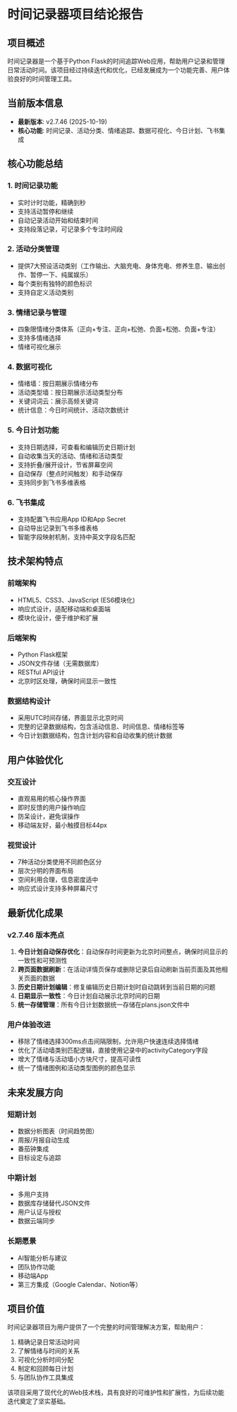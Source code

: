 <div class="conclusion-container">
<h1>时间记录器项目结论报告</h1>

<h2>项目概述</h2>

<p>时间记录器是一个基于Python Flask的时间追踪Web应用，帮助用户记录和管理日常活动时间。该项目经过持续迭代和优化，已经发展成为一个功能完善、用户体验良好的时间管理工具。</p>

<h2>当前版本信息</h2>

<ul>
<li><strong>最新版本</strong>: v2.7.46 (2025-10-19)</li>
<li><strong>核心功能</strong>: 时间记录、活动分类、情绪追踪、数据可视化、今日计划、飞书集成</li>
</ul>

<h2>核心功能总结</h2>

<h3>1. 时间记录功能</h3>

<ul>
<li>实时计时功能，精确到秒</li>
<li>支持活动暂停和继续</li>
<li>自动记录活动开始和结束时间</li>
<li>支持段落记录，可记录多个专注时间段</li>
</ul>

<h3>2. 活动分类管理</h3>

<ul>
<li>提供7大预设活动类别（工作输出、大脑充电、身体充电、修养生息、输出创作、暂停一下、纯属娱乐）</li>
<li>每个类别有独特的颜色标识</li>
<li>支持自定义活动类别</li>
</ul>

<h3>3. 情绪记录与管理</h3>

<ul>
<li>四象限情绪分类体系（正向+专注、正向+松弛、负面+松弛、负面+专注）</li>
<li>支持多情绪选择</li>
<li>情绪可视化展示</li>
</ul>

<h3>4. 数据可视化</h3>

<ul>
<li>情绪墙：按日期展示情绪分布</li>
<li>活动类型墙：按日期展示活动类型分布</li>
<li>关键词词云：展示高频关键词</li>
<li>统计信息：今日时间统计、活动次数统计</li>
</ul>

<h3>5. 今日计划功能</h3>

<ul>
<li>支持日期选择，可查看和编辑历史日期计划</li>
<li>自动收集当天的活动、情绪和活动类型</li>
<li>支持折叠/展开设计，节省屏幕空间</li>
<li>自动保存（整点时间触发）和手动保存</li>
<li>支持同步到飞书多维表格</li>
</ul>

<h3>6. 飞书集成</h3>

<ul>
<li>支持配置飞书应用App ID和App Secret</li>
<li>自动导出记录到飞书多维表格</li>
<li>智能字段映射机制，支持中英文字段名匹配</li>
</ul>

<h2>技术架构特点</h2>

<h3>前端架构</h3>

<ul>
<li>HTML5、CSS3、JavaScript (ES6模块化)</li>
<li>响应式设计，适配移动端和桌面端</li>
<li>模块化设计，便于维护和扩展</li>
</ul>

<h3>后端架构</h3>

<ul>
<li>Python Flask框架</li>
<li>JSON文件存储（无需数据库）</li>
<li>RESTful API设计</li>
<li>北京时区处理，确保时间显示一致性</li>
</ul>

<h3>数据结构设计</h3>

<ul>
<li>采用UTC时间存储，界面显示北京时间</li>
<li>完整的记录数据结构，包含活动信息、时间信息、情绪标签等</li>
<li>今日计划数据结构，包含计划内容和自动收集的统计数据</li>
</ul>

<h2>用户体验优化</h2>

<h3>交互设计</h3>

<ul>
<li>直观易用的核心操作界面</li>
<li>即时反馈的用户操作响应</li>
<li>防呆设计，避免误操作</li>
<li>移动端友好，最小触摸目标44px</li>
</ul>

<h3>视觉设计</h3>

<ul>
<li>7种活动分类使用不同颜色区分</li>
<li>层次分明的界面布局</li>
<li>空间利用合理，信息密度适中</li>
<li>响应式设计支持多种屏幕尺寸</li>
</ul>

<h2>最新优化成果</h2>

<h3>v2.7.46 版本亮点</h3>

<ol>
<li><strong>今日计划自动保存优化</strong>：自动保存时间更新为北京时间整点，确保时间显示的一致性和可预测性</li>
<li><strong>跨页面数据刷新</strong>：在活动详情页保存或删除记录后自动刷新当前页面及其他相关页面的数据</li>
<li><strong>历史日期计划编辑</strong>：修复编辑历史日期计划时自动跳转到当前日期的问题</li>
<li><strong>日期显示一致性</strong>：今日计划自动展示北京时间的日期</li>
<li><strong>统一存储管理</strong>：所有今日计划数据统一存储在plans.json文件中</li>
</ol>

<h3>用户体验改进</h3>

<ul>
<li>移除了情绪选择300ms点击间隔限制，允许用户快速连续选择情绪</li>
<li>优化了活动墙类别匹配逻辑，直接使用记录中的activityCategory字段</li>
<li>增大了情绪与活动墙小方块尺寸，提高可读性</li>
<li>统一了情绪图例和活动类型图例的颜色显示</li>
</ul>

<h2>未来发展方向</h2>

<h3>短期计划</h3>

<ul>
<li>数据分析图表（时间趋势图）</li>
<li>周报/月报自动生成</li>
<li>番茄钟集成</li>
<li>目标设定与追踪</li>
</ul>

<h3>中期计划</h3>

<ul>
<li>多用户支持</li>
<li>数据库存储替代JSON文件</li>
<li>用户认证与授权</li>
<li>数据云端同步</li>
</ul>

<h3>长期愿景</h3>

<ul>
<li>AI智能分析与建议</li>
<li>团队协作功能</li>
<li>移动端App</li>
<li>第三方集成（Google Calendar、Notion等）</li>
</ul>

<h2>项目价值</h2>

<p>时间记录器项目为用户提供了一个完整的时间管理解决方案，帮助用户：</p>

<ol>
<li>精确记录日常活动时间</li>
<li>了解情绪与时间的关系</li>
<li>可视化分析时间分配</li>
<li>制定和回顾每日计划</li>
<li>与团队协作工具集成</li>
</ol>

<p>该项目采用了现代化的Web技术栈，具有良好的可维护性和扩展性，为后续功能迭代奠定了坚实基础。</p>
</div>